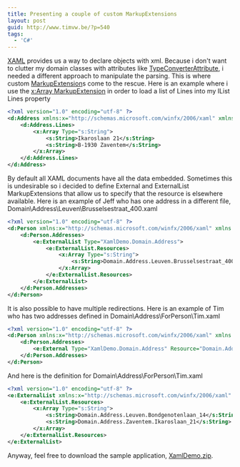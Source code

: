 ```yaml
---
title: Presenting a couple of custom MarkupExtensions
layout: post
guid: http://www.timvw.be/?p=540
tags:
  - 'C#'
---
```

[XAML](http://en.wikipedia.org/wiki/Xaml) provides us a way to declare objects with xml. Because i don't want to clutter my domain classes with attributes like [TypeConverterAttribute](http://msdn.microsoft.com/en-us/library/system.componentmodel.typeconverterattribute.aspx), i needed a different approach to manipulate the parsing. This is where custom [MarkupExtension](http://msdn.microsoft.com/en-us/library/system.windows.markup.markupextension.aspx)s come to the rescue. Here is an example where i use the [x:Array MarkupExtension](http://msdn.microsoft.com/en-us/library/ms752340.aspx) in order to load a list of Lines into my IList<string> Lines property

```xml
<?xml version="1.0" encoding="utf-8" ?>
<d:Address xmlns:x="http://schemas.microsoft.com/winfx/2006/xaml" xmlns:s="clr-namespace:System;assembly=mscorlib" xmlns:d="clr-namespace:XamlDemo.Domain;assembly=XamlDemo" xmlns:e="clr-namespace:XamlDemo.Infrastructure.Extensions;assembly=XamlDemo">
	<d:Address.Lines>
		<x:Array Type="s:String">
			<s:String>Ikaroslaan 21</s:String>
			<s:String>B-1930 Zaventem</s:String>
		</x:Array>
	</d:Address.Lines>
</d:Address>
```

By default all XAML documents have all the data embedded. Sometimes this is undesirable so i decided to define External and ExternalList MarkupExtensions that allow us to specify that the resource is elsewhere available. Here is an example of Jeff who has one address in a different file, Domain\Address\Leuven\Brusselsestraat_400.xaml

```xml
<?xml version="1.0" encoding="utf-8" ?>
<d:Person xmlns:x="http://schemas.microsoft.com/winfx/2006/xaml" xmlns:s="clr-namespace:System;assembly=mscorlib" xmlns:d="clr-namespace:XamlDemo.Domain;assembly=XamlDemo" xmlns:e="clr-namespace:XamlDemo.Infrastructure.Extensions;assembly=XamlDemo" Name="Jeff" Birthday="{e:DateTime 14/10/1972}">
	<d:Person.Addresses>
		<e:ExternalList Type="XamlDemo.Domain.Address">
			<e:ExternalList.Resources>
				<x:Array Type="s:String">
					<s:String>Domain.Address.Leuven.Brusselsestraat_400</s:String>
				</x:Array>
			</e:ExternalList.Resources>
		</e:ExternalList>
	</d:Person.Addresses>
</d:Person>
```

It is also possible to have multiple redirections. Here is an example of Tim who has two addresses defined in Domain\Address\ForPerson\Tim.xaml

```xml
<?xml version="1.0" encoding="utf-8" ?>
<d:Person xmlns:x="http://schemas.microsoft.com/winfx/2006/xaml" xmlns:s="clr-namespace:System;assembly=mscorlib" xmlns:d="clr-namespace:XamlDemo.Domain;assembly=XamlDemo" xmlns:e="clr-namespace:XamlDemo.Infrastructure.Extensions;assembly=XamlDemo" Name="Tim" Birthday="{e:DateTime 30/04/1980}">
	<d:Person.Addresses>
		<e:External Type="XamlDemo.Domain.Address" Resource="Domain.Address.ForPerson.Tim" />
	</d:Person.Addresses>
</d:Person>
```

And here is the definition for Domain\Address\ForPerson\Tim.xaml

```xml
<?xml version="1.0" encoding="utf-8" ?>
<e:ExternalList xmlns:x="http://schemas.microsoft.com/winfx/2006/xaml" xmlns:s="clr-namespace:System;assembly=mscorlib" xmlns:d="clr-namespace:XamlDemo.Domain;assembly=XamlDemo" xmlns:e="clr-namespace:XamlDemo.Infrastructure.Extensions;assembly=XamlDemo" Type="XamlDemo.Domain.Address">
	<e:ExternalList.Resources>
		<x:Array Type="s:String">
			<s:String>Domain.Address.Leuven.Bondgenotenlaan_14</s:String>
			<s:String>Domain.Address.Zaventem.Ikaroslaan_21</s:String>
		</x:Array>
	</e:ExternalList.Resources>
</e:ExternalList>
```

Anyway, feel free to download the sample application, [XamlDemo.zip](http://www.timvw.be/wp-content/code/csharp/XamlDemo.zip).
